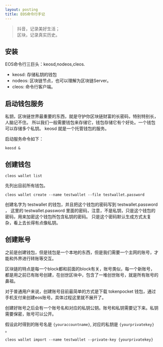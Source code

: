 ```yaml
---
layout: posting
title: EOS命令行手记
---
```


> 抖音，记录美好生活；  
> 区块，记录真实历史。

## 安装

EOS命令行三巨头：keosd,nodeos,cleos.

- keosd: 存储私钥的钱包
- nodeos: 区块链节点，也可以理解为区块链Server。
- cleos: 命令行客户端。

## 启动钱包服务

私钥，区块链世界最重要的东西，就是守护你区块链财富的长密码，特别特别长，人脑记不住。
所以我们一般需要钱包来存储它，钱包存储它有个好处。一个钱包可以存储多个私钥。
keosd 就是一个托管钱包的服务。

启动服务命令如下：

```
keosd &
```

## 创建钱包


```
cleos wallet list
```

先列出目前所有钱包。

```
cleos wallet create --name testwallet --file testwallet.password
```

创建名字为 testwallet 的钱包，并且把这个钱包的密码写到 testwallet.password ，
这里的 testwallet.password 里面的密码，注意，不是私钥，只是这个钱包的密码，用来加密这个钱包所包含私钥的密码。
只是这个密码默认生成方式太复杂，看上去长得有点像私钥。

## 创建账号

之前是创建钱包，但是钱包是一个本地的东西，但是我们需要一个主网的账号，才能和外界进行转账等交互。

区块链的特点是每一个block都和前面的block有关，账号类似，每一个新账号，都是用之前已有账号创建，在创世区块中，包含了一堆创世账号，就是所有账号的鼻祖。

对于普通用户来说，创建账号目前最简单的方式是下载 tokenpocket 钱包，通过手机支付来创建eos账号。具体过程这里就不展开了。

创建好账号之后会有一个账号名和对应的私钥公钥。账号和私钥需要记下来。私钥需要保密，账号可以公开。

假设此时得到的账号名是 `{youraccountname}`, 对应的私钥是 `{yourprivatekey}` 。

```
cleos wallet import --name testwallet --private-key {yourprivatekey}
```


